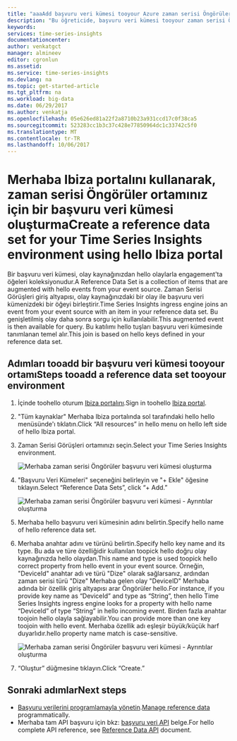 ```yaml
---
title: "aaaAdd başvuru veri kümesi tooyour Azure zaman serisi Öngörüler ortamı | Microsoft Docs"
description: "Bu öğreticide, başvuru veri kümesi tooyour zaman serisi Öngörüler ortam Ekle"
keywords: 
services: time-series-insights
documentationcenter: 
author: venkatgct
manager: almineev
editor: cgronlun
ms.assetid: 
ms.service: time-series-insights
ms.devlang: na
ms.topic: get-started-article
ms.tgt_pltfrm: na
ms.workload: big-data
ms.date: 06/29/2017
ms.author: venkatja
ms.openlocfilehash: 05e626ed81a22f2a8710b23a931ccd17c0f38ca5
ms.sourcegitcommit: 523283cc1b3c37c428e77850964dc1c33742c5f0
ms.translationtype: MT
ms.contentlocale: tr-TR
ms.lasthandoff: 10/06/2017
---
```

# <a name="create-a-reference-data-set-for-your-time-series-insights-environment-using-hello-ibiza-portal"></a><span data-ttu-id="1c8bc-103">Merhaba Ibiza portalını kullanarak, zaman serisi Öngörüler ortamınız için bir başvuru veri kümesi oluşturma</span><span class="sxs-lookup"><span data-stu-id="1c8bc-103">Create a reference data set for your Time Series Insights environment using hello Ibiza portal</span></span>

<span data-ttu-id="1c8bc-104">Bir başvuru veri kümesi, olay kaynağınızdan hello olaylarla engagement'ta öğeleri koleksiyonudur.</span><span class="sxs-lookup"><span data-stu-id="1c8bc-104">A Reference Data Set is a collection of items that are augmented with hello events from your event source.</span></span> <span data-ttu-id="1c8bc-105">Zaman Serisi Görüşleri giriş altyapısı, olay kaynağınızdaki bir olay ile başvuru veri kümenizdeki bir öğeyi birleştirir.</span><span class="sxs-lookup"><span data-stu-id="1c8bc-105">Time Series Insights ingress engine joins an event from your event source with an item in your reference data set.</span></span> <span data-ttu-id="1c8bc-106">Bu genişletilmiş olay daha sonra sorgu için kullanılabilir.</span><span class="sxs-lookup"><span data-stu-id="1c8bc-106">This augmented event is then available for query.</span></span> <span data-ttu-id="1c8bc-107">Bu katılımı hello tuşları başvuru veri kümesinde tanımlanan temel alır.</span><span class="sxs-lookup"><span data-stu-id="1c8bc-107">This join is based on hello keys defined in your reference data set.</span></span>

## <a name="steps-tooadd-a-reference-data-set-tooyour-environment"></a><span data-ttu-id="1c8bc-108">Adımları tooadd bir başvuru veri kümesi tooyour ortamı</span><span class="sxs-lookup"><span data-stu-id="1c8bc-108">Steps tooadd a reference data set tooyour environment</span></span>

1. <span data-ttu-id="1c8bc-109">İçinde toohello oturum [Ibiza portalını](https://portal.azure.com).</span><span class="sxs-lookup"><span data-stu-id="1c8bc-109">Sign in toohello [Ibiza portal](https://portal.azure.com).</span></span>
2. <span data-ttu-id="1c8bc-110">"Tüm kaynaklar" Merhaba Ibiza portalında sol tarafındaki hello hello menüsünde'ı tıklatın.</span><span class="sxs-lookup"><span data-stu-id="1c8bc-110">Click “All resources” in hello menu on hello left side of hello Ibiza portal.</span></span>
3. <span data-ttu-id="1c8bc-111">Zaman Serisi Görüşleri ortamınızı seçin.</span><span class="sxs-lookup"><span data-stu-id="1c8bc-111">Select your Time Series Insights environment.</span></span>

    ![Merhaba zaman serisi Öngörüler başvuru veri kümesi oluşturma](media/add-reference-data-set/getstarted-create-reference-data-set-1.png)

4. <span data-ttu-id="1c8bc-113">"Başvuru Veri Kümeleri" seçeneğini belirleyin ve "+ Ekle" öğesine tıklayın.</span><span class="sxs-lookup"><span data-stu-id="1c8bc-113">Select “Reference Data Sets”, click “+ Add.”</span></span>

    ![Merhaba zaman serisi Öngörüler başvuru veri kümesi - Ayrıntılar oluşturma](media/add-reference-data-set/getstarted-create-reference-data-set-2.png)

5. <span data-ttu-id="1c8bc-115">Merhaba hello başvuru veri kümesinin adını belirtin.</span><span class="sxs-lookup"><span data-stu-id="1c8bc-115">Specify hello name of hello reference data set.</span></span>
6. <span data-ttu-id="1c8bc-116">Merhaba anahtar adını ve türünü belirtin.</span><span class="sxs-lookup"><span data-stu-id="1c8bc-116">Specify hello key name and its type.</span></span> <span data-ttu-id="1c8bc-117">Bu ada ve türe özelliğidir kullanılan toopick hello doğru olay kaynağınızda hello olaydan.</span><span class="sxs-lookup"><span data-stu-id="1c8bc-117">This name and type is used toopick hello correct property from hello event in your event source.</span></span> <span data-ttu-id="1c8bc-118">Örneğin, "DeviceId" anahtar adı ve türü "Dize" olarak sağlarsanız, ardından zaman serisi türü "Dize" Merhaba gelen olay "DeviceID" Merhaba adında bir özellik giriş altyapısı arar Öngörüler hello.</span><span class="sxs-lookup"><span data-stu-id="1c8bc-118">For instance, if you provide key name as “DeviceId” and type as “String”, then hello Time Series Insights ingress engine looks for a property with hello name “DeviceId” of type “String” in hello incoming event.</span></span> <span data-ttu-id="1c8bc-119">Birden fazla anahtar toojoin hello olayla sağlayabilir.</span><span class="sxs-lookup"><span data-stu-id="1c8bc-119">You can provide more than one key toojoin with hello event.</span></span> <span data-ttu-id="1c8bc-120">Merhaba özellik adı eşleşir büyük/küçük harf duyarlıdır.</span><span class="sxs-lookup"><span data-stu-id="1c8bc-120">hello property name match is case-sensitive.</span></span>

     ![Merhaba zaman serisi Öngörüler başvuru veri kümesi - Ayrıntılar oluşturma](media/add-reference-data-set/getstarted-create-reference-data-set-3.png)

7. <span data-ttu-id="1c8bc-122">“Oluştur” düğmesine tıklayın.</span><span class="sxs-lookup"><span data-stu-id="1c8bc-122">Click “Create.”</span></span>

## <a name="next-steps"></a><span data-ttu-id="1c8bc-123">Sonraki adımlar</span><span class="sxs-lookup"><span data-stu-id="1c8bc-123">Next steps</span></span>

* <span data-ttu-id="1c8bc-124">[Başvuru verilerini programlamayla yönetin](time-series-insights-manage-reference-data-csharp.md).</span><span class="sxs-lookup"><span data-stu-id="1c8bc-124">[Manage reference data](time-series-insights-manage-reference-data-csharp.md) programmatically.</span></span>
* <span data-ttu-id="1c8bc-125">Merhaba tam API başvuru için bkz: [başvuru veri API](/rest/api/time-series-insights/time-series-insights-reference-reference-data-api) belge.</span><span class="sxs-lookup"><span data-stu-id="1c8bc-125">For hello complete API reference, see [Reference Data API](/rest/api/time-series-insights/time-series-insights-reference-reference-data-api) document.</span></span>
